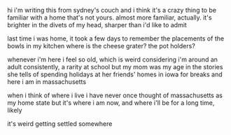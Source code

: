 hi
i'm writing this from sydney's couch and i think it's a crazy thing to be familiar with a home that's not yours. almost more familiar, actually. 
it's brighter in the divets of my head, sharper than i'd like to admit

last time i was home, it took a few days to remember the placements of the bowls in my kitchen
where is the cheese grater? the pot holders?

whenever i'm here i feel so old, which is weird considering i'm around an adult consistently, a rarity at school
but my mom was my age in the stories she tells of spending holidays at her friends' homes in iowa for breaks
and here i am in massachusetts

when i think of where i live i have never once thought of massachusetts as my home state
but it's where i am now, and where i'll be for a long time, likely

it's weird getting settled somewhere
